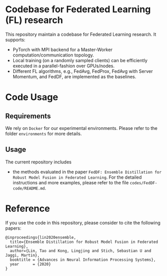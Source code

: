 # Codebase for Federated Learning (FL) research
This repository maintain a codebase for Federated Learning research. It supports:
* PyTorch with MPI backend for a Master-Worker computation/communication topology.
* Local training (on a randomly sampled clients) can be efficiently executed in a parallel-fashion over GPUs/nodes.
* Different FL algorithms, e.g., FedAvg, FedProx, FedAvg with Server Momentum, and FedDF, are implemented as the baselines.

# Code Usage
## Requirements
We rely on `Docker` for our experimental environments. Please refer to the folder `environments` for more details.

## Usage
The current repository includes
* the methods evaluated in the paper `FedDF: Ensemble Distillation for Robust Model Fusion in Federated Learning`. For the detailed instructions and more examples, please refer to the file `codes/FedDF-code/README.md`.

# Reference
If you use the code in this repository, please consider to cite the following papers:
```
@inproceedings{lin2020ensemble,
  title={Ensemble Distillation for Robust Model Fusion in Federated Learning},
  author={Lin, Tao and Kong, Lingjing and Stich, Sebastian U and Jaggi, Martin},
  booktitle = {Advances in Neural Information Processing Systems},
  year      = {2020}
}
```
